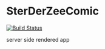 # SterDerZeeComic

[![Build Status](https://travis-ci.org/ThomasAndrewMacLean/SterDerZeeComic.svg?branch=master)](https://travis-ci.org/ThomasAndrewMacLean/SterDerZeeComic)

server side rendered app
